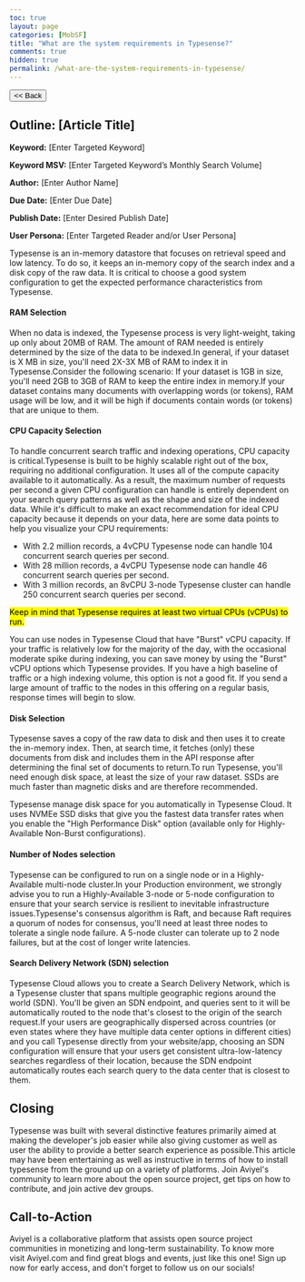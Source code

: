 ```yaml
---
toc: true
layout: page
categories: [MobSF]
title: "What are the system requirements in Typesense?"
comments: true
hidden: true
permalink: /what-are-the-system-requirements-in-typesense/
---
```


<button class="back-button" onclick="window.history.back()"><< Back</button>

## Outline: [Article Title]

**Keyword:** [Enter Targeted Keyword]

**Keyword MSV:** [Enter Targeted Keyword’s Monthly Search Volume]

**Author:** [Enter Author Name]

**Due Date:** [Enter Due Date]

**Publish Date:** [Enter Desired Publish Date]

**User Persona:** [Enter Targeted Reader and/or User Persona]

Typesense is an in-memory datastore that focuses on retrieval speed and low latency. To do so, it keeps an in-memory copy of the search index and a disk copy of the raw data. It is critical to choose a good system configuration to get the expected performance characteristics from Typesense.

#### RAM Selection

When no data is indexed, the Typesense process is very light-weight, taking up only about 20MB of RAM. The amount of RAM needed is entirely determined by the size of the data to be indexed.In general, if your dataset is X MB in size, you'll need 2X-3X MB of RAM to index it in Typesense.Consider the following scenario: If your dataset is 1GB in size, you'll need 2GB to 3GB of RAM to keep the entire index in memory.If your dataset contains many documents with overlapping words (or tokens), RAM usage will be low, and it will be high if documents contain words (or tokens) that are unique to them.

#### CPU Capacity Selection

To handle concurrent search traffic and indexing operations, CPU capacity is critical.Typesense is built to be highly scalable right out of the box, requiring no additional configuration. It uses all of the compute capacity available to it automatically. As a result, the maximum number of requests per second a given CPU configuration can handle is entirely dependent on your search query patterns as well as the shape and size of the indexed data. While it's difficult to make an exact recommendation for ideal CPU capacity because it depends on your data, here are some data points to help you visualize your CPU requirements:

- With 2.2 million records, a 4vCPU Typesense node can handle 104 concurrent search queries per second.
- With 28 million records, a 4vCPU Typesense node can handle 46 concurrent search queries per second.
- With 3 million records, an 8vCPU 3-node Typesense cluster can handle 250 concurrent search queries per second.

<mark>Keep in mind that Typesense requires at least two virtual CPUs (vCPUs) to run.</mark>

You can use nodes in Typesense Cloud that have "Burst" vCPU capacity. If your traffic is relatively low for the majority of the day, with the occasional moderate spike during indexing, you can save money by using the "Burst" vCPU options which Typesense provides. If you have a high baseline of traffic or a high indexing volume, this option is not a good fit. If you send a large amount of traffic to the nodes in this offering on a regular basis, response times will begin to slow.

#### Disk Selection

Typesense saves a copy of the raw data to disk and then uses it to create the in-memory index. Then, at search time, it fetches (only) these documents from disk and includes them in the API response after determining the final set of documents to return.To run Typesense, you'll need enough disk space, at least the size of your raw dataset. SSDs are much faster than magnetic disks and are therefore recommended.

Typesense manage disk space for you automatically in Typesense Cloud. It uses NVMEe SSD disks that give you the fastest data transfer rates when you enable the "High Performance Disk" option (available only for Highly-Available Non-Burst configurations).

#### Number of Nodes selection

Typesense can be configured to run on a single node or in a Highly-Available multi-node cluster.In your Production environment, we strongly advise you to run a Highly-Available 3-node or 5-node configuration to ensure that your search service is resilient to inevitable infrastructure issues.Typesense's consensus algorithm is Raft, and because Raft requires a quorum of nodes for consensus, you'll need at least three nodes to tolerate a single node failure. A 5-node cluster can tolerate up to 2 node failures, but at the cost of longer write latencies.

#### Search Delivery Network (SDN) selection

Typesense Cloud allows you to create a Search Delivery Network, which is a Typesense cluster that spans multiple geographic regions around the world (SDN). You'll be given an SDN endpoint, and queries sent to it will be automatically routed to the node that's closest to the origin of the search request.If your users are geographically dispersed across countries (or even states where they have multiple data center options in different cities) and you call Typesense directly from your website/app, choosing an SDN configuration will ensure that your users get consistent ultra-low-latency searches regardless of their location, because the SDN endpoint automatically routes each search query to the data center that is closest to them.

## Closing

Typesense was built with several distinctive features primarily aimed at making the developer's job easier while also giving customer as well as user the ability to provide a better search experience as possible.This article may have been entertaining as well as instructive in terms of how to install typesense from the ground up on a variety of platforms. Join Aviyel's community to learn more about the open source project, get tips on how to contribute, and join active dev groups.

## Call-to-Action

Aviyel is a collaborative platform that assists open source project communities in monetizing and long-term sustainability. To know more visit Aviyel.com and find great blogs and events, just like this one! Sign up now for early access, and don't forget to follow us on our socials!

<br>
